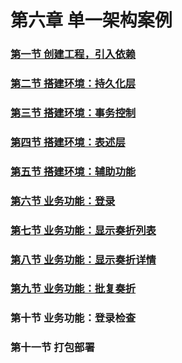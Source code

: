 # 第六章 单一架构案例

### [第一节 创建工程，引入依赖](第六章单一架构案例/第一节%20创建工程，引入依赖.md)

### [第二节 搭建环境：持久化层](第六章单一架构案例/第二节%20搭建环境：持久化层.md)

### [第三节 搭建环境：事务控制](第六章单一架构案例/第三节%20搭建环境：事务控制.md)

### [第四节 搭建环境：表述层](第六章单一架构案例/第四节%20搭建环境：表述层.md)

### [第五节 搭建环境：辅助功能](第六章单一架构案例/第五节%20搭建环境：辅助功能.md)

### [第六节 业务功能：登录](第六章单一架构案例/第六节%20业务功能：登录.md)

### [第七节 业务功能：显示奏折列表](第六章单一架构案例/第七节%20业务功能：显示奏折列表.md)

### [第八节 业务功能：显示奏折详情](第六章单一架构案例/第八节%20业务功能：显示奏折详情.md)

### [第九节 业务功能：批复奏折](第六章单一架构案例/第九节%20业务功能：批复奏折.md)

### 第十节 业务功能：登录检查

### 第十一节 打包部署